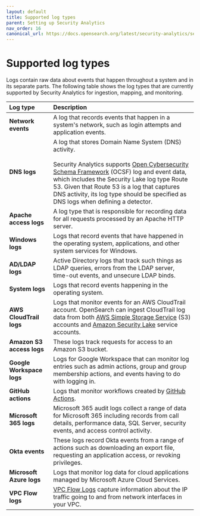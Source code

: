 ```yaml
---
layout: default
title: Supported log types
parent: Setting up Security Analytics
nav_order: 16
canonical_url: https://docs.opensearch.org/latest/security-analytics/sec-analytics-config/log-types/
---
```



# Supported log types

Logs contain raw data about events that happen throughout a system and in its separate parts. The following table shows the log types that are currently supported by Security Analytics for ingestion, mapping, and monitoring.

| Log type | Description |
| :--- |:--- |
| **Network events** | A log that records events that happen in a system's network, such as login attempts and application events. |
| **DNS logs** | A log that stores Domain Name System (DNS) activity. <br> <br> Security Analytics supports [Open Cybersecurity Schema Framework](https://docs.aws.amazon.com/security-lake/latest/userguide/open-cybersecurity-schema-framework.html) (OCSF) log and event data, which includes the Security Lake log type Route 53. Given that Route 53 is a log that captures DNS activity, its log type should be specified as DNS logs when defining a detector. |
| **Apache access logs** | A log type that is responsible for recording data for all requests processed by an Apache HTTP server. 
| **Windows logs** | Logs that record events that have happened in the operating system, applications, and other system services for Windows.
| **AD/LDAP logs** | Active Directory logs that track such things as LDAP queries, errors from the LDAP server, time-out events, and unsecure LDAP binds.
| **System logs** | Logs that record events happening in the operating system.
| **AWS CloudTrail logs** | Logs that monitor events for an AWS CloudTrail account. OpenSearch can ingest CloudTrail log data from both [AWS Simple Storage Service](https://docs.aws.amazon.com/AmazonS3/latest/userguide/Welcome.html) (S3) accounts and [Amazon Security Lake](https://docs.aws.amazon.com/security-lake/latest/userguide/what-is-security-lake.html) service accounts.  
| **Amazon S3 access logs** | These logs track requests for access to an Amazon S3 bucket.
| **Google Workspace logs** | Logs for Google Workspace that can monitor log entries such as admin actions, group and group membership actions, and events having to do with logging in.   
| **GitHub actions** | Logs that monitor workflows created by [GitHub Actions](https://docs.github.com/en/actions/learn-github-actions/understanding-github-actions).
| **Microsoft 365 logs** | Microsoft 365 audit logs collect a range of data for Microsoft 365 including records from call details, performance data, SQL Server, security events, and access control activity.
| **Okta events** | These logs record Okta events from a range of actions such as downloading an export file, requesting an application access, or revoking privileges. 
| **Microsoft Azure logs** | Logs that monitor log data for cloud applications managed by Microsoft Azure Cloud Services.
| **VPC Flow logs** | [VPC Flow Logs](https://docs.aws.amazon.com/prescriptive-guidance/latest/logging-monitoring-for-application-owners/vpc-flow-logs.html) capture information about the IP traffic going to and from network interfaces in your VPC.

